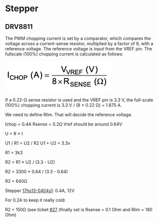 # Stepper

## DRV8811

The PWM chopping current is set by a comparator, which compares the voltage across a current-sense resistor,
multiplied by a factor of 8, with a reference voltage. The reference voltage is input from the VREF pin. The fullscale (100%) chopping current is calculated as follows:

![formula.png](formula.png)

If a 0.22-Ω sense resistor is used and the VREF pin is 3.3 V, the full-scale (100%) chopping current is
3.3 V / (8 × 0.22 Ω) = 1.875 A.

We need to define Rlim. That will decide the reference voltage.

Ichop = 0.4A
Rsense = 0.2Ω
Vref should be around 0.64V

U = R \* I

U1 / R1 = U2 / R2
U1 + U2 = 3.3v

R1 = 3k3

R2 = R1 \* U2 / (3.3 - U2)

R2 = 3300 \* 0.64 / (3.3 - 0.64)

R2 = 640Ω

Stepper [17hs13-0404s1](https://www.omc-stepperonline.com/download/17HS13-0404S1.pdf): 0.4A, 12V

For 0.2A to keep it really cold:

R2 = 150Ω (see ticket [#27](https://github.com/Hackuarium/bioreactor/issues/27) (finally set is Rsense = 0.1 Ohm and Rlim = 180 Ohm)
